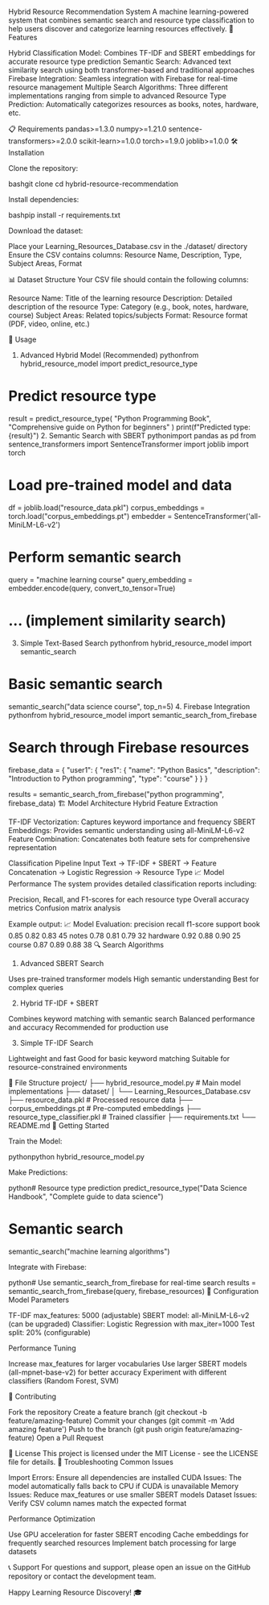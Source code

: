 Hybrid Resource Recommendation System
A machine learning-powered system that combines semantic search and resource type classification to help users discover and categorize learning resources effectively.
🚀 Features

Hybrid Classification Model: Combines TF-IDF and SBERT embeddings for accurate resource type prediction
Semantic Search: Advanced text similarity search using both transformer-based and traditional approaches
Firebase Integration: Seamless integration with Firebase for real-time resource management
Multiple Search Algorithms: Three different implementations ranging from simple to advanced
Resource Type Prediction: Automatically categorizes resources as books, notes, hardware, etc.

📋 Requirements
pandas>=1.3.0
numpy>=1.21.0
sentence-transformers>=2.0.0
scikit-learn>=1.0.0
torch>=1.9.0
joblib>=1.0.0
🛠️ Installation

Clone the repository:

bashgit clone <repository-url>
cd hybrid-resource-recommendation

Install dependencies:

bashpip install -r requirements.txt

Download the dataset:

Place your Learning_Resources_Database.csv in the ./dataset/ directory
Ensure the CSV contains columns: Resource Name, Description, Type, Subject Areas, Format



📊 Dataset Structure
Your CSV file should contain the following columns:

Resource Name: Title of the learning resource
Description: Detailed description of the resource
Type: Category (e.g., book, notes, hardware, course)
Subject Areas: Related topics/subjects
Format: Resource format (PDF, video, online, etc.)

🔧 Usage
1. Advanced Hybrid Model (Recommended)
pythonfrom hybrid_resource_model import predict_resource_type

# Predict resource type
result = predict_resource_type(
    "Python Programming Book", 
    "Comprehensive guide on Python for beginners"
)
print(f"Predicted type: {result}")
2. Semantic Search with SBERT
pythonimport pandas as pd
from sentence_transformers import SentenceTransformer
import joblib
import torch

# Load pre-trained model and data
df = joblib.load("resource_data.pkl")
corpus_embeddings = torch.load("corpus_embeddings.pt")
embedder = SentenceTransformer('all-MiniLM-L6-v2')

# Perform semantic search
query = "machine learning course"
query_embedding = embedder.encode(query, convert_to_tensor=True)
# ... (implement similarity search)
3. Simple Text-Based Search
pythonfrom hybrid_resource_model import semantic_search

# Basic semantic search
semantic_search("data science course", top_n=5)
4. Firebase Integration
pythonfrom hybrid_resource_model import semantic_search_from_firebase

# Search through Firebase resources
firebase_data = {
    "user1": {
        "res1": {
            "name": "Python Basics",
            "description": "Introduction to Python programming",
            "type": "course"
        }
    }
}

results = semantic_search_from_firebase("python programming", firebase_data)
🏗️ Model Architecture
Hybrid Feature Extraction

TF-IDF Vectorization: Captures keyword importance and frequency
SBERT Embeddings: Provides semantic understanding using all-MiniLM-L6-v2
Feature Combination: Concatenates both feature sets for comprehensive representation

Classification Pipeline
Input Text → TF-IDF + SBERT → Feature Concatenation → Logistic Regression → Resource Type
📈 Model Performance
The system provides detailed classification reports including:

Precision, Recall, and F1-scores for each resource type
Overall accuracy metrics
Confusion matrix analysis

Example output:
📈 Model Evaluation:
              precision    recall  f1-score   support
       book       0.85      0.82      0.83        45
      notes       0.78      0.81      0.79        32
   hardware       0.92      0.88      0.90        25
     course       0.87      0.89      0.88        38
🔍 Search Algorithms
1. Advanced SBERT Search

Uses pre-trained transformer models
High semantic understanding
Best for complex queries

2. Hybrid TF-IDF + SBERT

Combines keyword matching with semantic search
Balanced performance and accuracy
Recommended for production use

3. Simple TF-IDF Search

Lightweight and fast
Good for basic keyword matching
Suitable for resource-constrained environments

📁 File Structure
project/
├── hybrid_resource_model.py    # Main model implementations
├── dataset/
│   └── Learning_Resources_Database.csv
├── resource_data.pkl          # Processed resource data
├── corpus_embeddings.pt       # Pre-computed embeddings
├── resource_type_classifier.pkl # Trained classifier
├── requirements.txt
└── README.md
🚀 Getting Started

Train the Model:

pythonpython hybrid_resource_model.py

Make Predictions:

python# Resource type prediction
predict_resource_type("Data Science Handbook", "Complete guide to data science")

# Semantic search
semantic_search("machine learning algorithms")

Integrate with Firebase:

python# Use semantic_search_from_firebase for real-time search
results = semantic_search_from_firebase(query, firebase_resources)
🔧 Configuration
Model Parameters

TF-IDF max_features: 5000 (adjustable)
SBERT model: all-MiniLM-L6-v2 (can be upgraded)
Classifier: Logistic Regression with max_iter=1000
Test split: 20% (configurable)

Performance Tuning

Increase max_features for larger vocabularies
Use larger SBERT models (all-mpnet-base-v2) for better accuracy
Experiment with different classifiers (Random Forest, SVM)

🤝 Contributing

Fork the repository
Create a feature branch (git checkout -b feature/amazing-feature)
Commit your changes (git commit -m 'Add amazing feature')
Push to the branch (git push origin feature/amazing-feature)
Open a Pull Request

📝 License
This project is licensed under the MIT License - see the LICENSE file for details.
🐛 Troubleshooting
Common Issues

Import Errors: Ensure all dependencies are installed
CUDA Issues: The model automatically falls back to CPU if CUDA is unavailable
Memory Issues: Reduce max_features or use smaller SBERT models
Dataset Issues: Verify CSV column names match the expected format

Performance Optimization

Use GPU acceleration for faster SBERT encoding
Cache embeddings for frequently searched resources
Implement batch processing for large datasets

📞 Support
For questions and support, please open an issue on the GitHub repository or contact the development team.

Happy Learning Resource Discovery! 🎓
